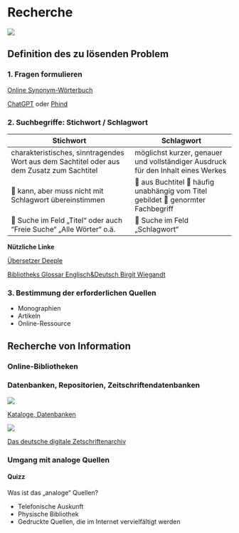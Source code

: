 # Recherche 
![](https://i10.fotocdn.net/s124/8262823067b29034/public_pin_l/2827169398.jpg)

## Definition des zu lösenden Problem

### 1. Fragen formulieren
[Online Synonym-Wörterbuch](https://synonyme.woxikon.de/)

[ChatGPT](https://chat.openai.com/auth/login) oder [Phind](phind.com)

### 2. Suchbegriffe: Stichwort / Schlagwort

| Stichwort | Schlagwort|
|--------|--------|
|charakteristisches, sinntragendes Wort aus dem Sachtitel oder aus dem Zusatz zum Sachtitel | möglichst kurzer, genauer und vollständiger Ausdruck für den Inhalt eines Werkes |
|  kann, aber muss nicht mit Schlagwort übereinstimmen |  aus Buchtitel  häufig unabhängig vom Titel gebildet  genormter Fachbegriff |
|  Suche im Feld „Titel“ oder auch “Freie Suche“ „Alle Wörter“ o.ä. |  Suche im Feld „Schlagwort“ |

**Nützliche Linke**

[Übersetzer Deeple](https://www.deepl.com/de/translator)

[Bibliotheks Glossar Englisch&Deutsch Birgit Wiegandt](http://www.bibliotheks-glossar.de/)


### 3. Bestimmung der erforderlichen Quellen
- Monographien 
- Artikeln 
- Online-Ressource

## Recherche von Information

### Online-Bibliotheken


### Datenbanken, Repositorien, Zeitschriftendatenbanken


![](https://upload.wikimedia.org/wikipedia/commons/thumb/7/7e/Schlagwortkatalog.jpg/1024px-Schlagwortkatalog.jpg)

[Kataloge, Datenbanken](https://www.bib-info.de/berufspraxis/fundgrube-internet/recherche/kataloge-datenbanken)


![](https://upload.wikimedia.org/wikipedia/de/7/73/Digizeitschriften_logo.jpg)

[Das deutsche digitale Zetschriftenarchiv](https://www.digizeitschriften.de/)

### Umgang mit analoge Quellen

#### Quizz
Was ist das „analoge“ Quellen?
-	Telefonische Auskunft
-	Physische Bibliothek
-	Gedruckte Quellen, die im Internet vervielfältigt werden


